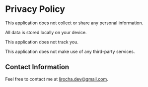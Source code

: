 # Privacy Policy

This application does not collect or share any personal information.

All data is stored locally on your device.

This application does not track you.

This application does not make use of any third-party services.

## Contact Information

Feel free to contact me at ljrocha.dev@gmail.com.
